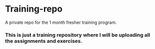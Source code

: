 # Training-repo
A private repo for the 1 month fresher training program.

### This is just a training repository where I will be uploading all the assignments and exercises.
